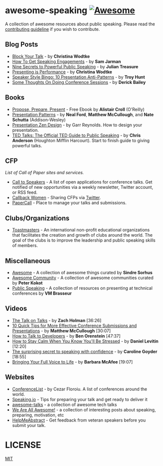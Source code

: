 awesome-speaking [![Awesome](https://cdn.rawgit.com/sindresorhus/awesome/d7305f38d29fed78fa85652e3a63e154dd8e8829/media/badge.svg)](https://github.com/sindresorhus/awesome)
================

A collection of awesome resources about public speaking. Please read the [contributing guideline](contributing.md) if you wish to contribute.

## Blog Posts
* [Block Your Talk](http://eleganthack.com/block-your-talk/) - by **Christina Wodtke**
* [How To Get Speaking Engagements](https://www.samjarman.co.nz/blog/speaking-gigs) - by **Sam Jarman**
* [Nine Secrets to Powerful Public Speaking](http://www.gq-magazine.co.uk/article/public-speaking-tips) - by **Julian Treasure**
* [Presenting is Performance](http://eleganthack.com/presenting-is-performance/) - by **Christina Wodtke**
* [Speaker Style Bingo: 10 Presentation Anti-Patterns](http://www.troyhunt.com/2015/06/speaker-style-bingo-10-presentation.html) - by **Troy Hunt**
* [Some Thoughts On Doing Conference Sessions](http://derickbailey.com/2015/11/11/some-thoughts-on-doing-conference-sessions/) - by **Derick Bailey**

## Books
* [Propose, Prepare, Present](http://shop.oreilly.com/product/0636920027096.do) - Free Ebook by **Alistair Croll** (O'Reilly)
* [Presentation Patterns](http://presentationpatterns.com/) - by **Neal Ford**, **Matthew McCullough**, and **Nate Schutta** (Addison-Wesley)
* [Presentation Zen Design](http://www.amazon.com/gp/product/0321668790) - by Garr Reynolds. How to design your presentation.
* [TED Talks: The Official TED Guide to Public Speaking](http://www.amazon.com/d/0544634497/) - by **Chris Anderson** (Houghton Mifflin Harcourt). Start to finish guide to giving powerful talks.

## CFP

*List of Call of Paper sites and services.*

* [Call to Speakers](http://calltospeakers.com/) - A list of open applications for conference talks. Get notified of new opportunities via a weekly newsletter, Twitter account, or RSS feed.
* [Callback Women](http://www.callbackwomen.com/) - Sharing CFPs via [Twitter](https://twitter.com/callbackwomen).
* [PaperCall](https://papercall.io/) - Place to manage your talks and submissions.

## Clubs/Organizations
* [Toastmasters](https://www.toastmasters.org/Find-a-Club) - An international non-profit educational organizations that facilitates the creation and growth of clubs around the world. The goal of the clubs is to improve the leadership and public speaking skills of members.

## Miscellaneous
* [Awesome](https://github.com/sindresorhus/awesome) - A collection of awesome things curated by **Sindre Sorhus**
* [Awesome Community](https://github.com/peterkokot/awesome-community) - A collection of awesome communities curated by **Peter Kokot**
* [Public Speaking](https://github.com/vmbrasseur/Public_Speaking) - A collection of resources on presenting at technical conferences by **VM Brasseur**

## Videos
* [The Talk on Talks](http://devslovebacon.com/conferences/bacon-2014/talks/the-talk-on-talks) - by **Zach Holman** [36:26]
* [10 Quick Tips for More Effective Conference Submissions and Presentations](https://www.youtube.com/watch?v=fJz4JJIchaY) - by **Matthew McCullough** [30:07]
* [How to Talk to Developers](https://www.youtube.com/watch?v=l9JXH7JPjR4) - by **Ben Orenstein** [47:37]
* [How to Stay Calm When You Know You'll Be Stressed](https://www.ted.com/talks/daniel_levitin_how_to_stay_calm_when_you_know_you_ll_be_stressed) - by **Daniel Levitin** [12:20]
* [The surprising secret to speaking with confidence](https://www.youtube.com/watch?v=a2MR5XbJtXU) - by **Caroline Goyder** [18:55]
* [Bringing Your Full Voice to Life](https://www.youtube.com/watch?v=Ze763kgrWGg) -  by **Barbara McAfee** [19:07]

## Websites
* [ConferenceList](https://conferencelist.io/) - by Cezar Floroiu. A list of conferences around the world.
* [Speaking.io](http://speaking.io) - Tips for preparing your talk and get ready to deliver it
* [awesome-talks](https://github.com/JanVanRyswyck/awesome-talks) - a collection of awesome tech talks
* [We Are All Awesome!](http://weareallaweso.me/) - a collection of interesting posts about speaking, preparing, motivation, etc
* [HelpMeAbstract](http://helpmeabstract.com/) - Get feedback from veteran speakers before you submit your talk.

# LICENSE
[MIT](LICENSE.md)
